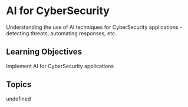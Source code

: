 # AI for CyberSecurity

Understanding the use of AI techniques for CyberSecurity applications - detecting threats, automating responses, etc.

## Learning Objectives
Implement AI for CyberSecurity applications

## Topics
undefined